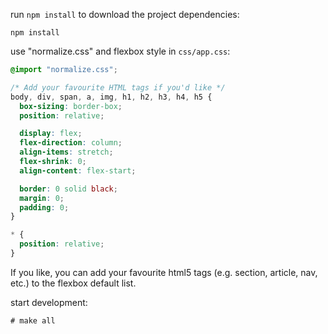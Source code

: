 run `npm install` to download the project dependencies:

```
npm install
```

use "normalize.css" and flexbox style in `css/app.css`:

```css
@import "normalize.css";

/* Add your favourite HTML tags if you'd like */
body, div, span, a, img, h1, h2, h3, h4, h5 {
  box-sizing: border-box;
  position: relative;

  display: flex;
  flex-direction: column;
  align-items: stretch;
  flex-shrink: 0;
  align-content: flex-start;

  border: 0 solid black;
  margin: 0;
  padding: 0;
}

* {
  position: relative;
}
```

If you like, you can add your favourite html5 tags (e.g. section, article, nav, etc.) to the flexbox default list.

start development:

```
# make all
```
